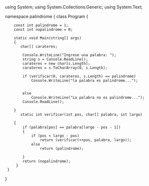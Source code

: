 using System;
using System.Collections.Generic;
using System.Text;

namespace palindrome
{
    class Program
    {
      
        const int palindrome = 1;
        const int nopalindrome = 0;

        static void Main(string[] args)
        {
           char[] carateres;

            Console.WriteLine("Ingrese una palabra: ");
            string s = Console.ReadLine();
            carateres = new char[s.Length];
            carateres = s.ToCharArray(0, s.Length);

            if (verificar(0, carateres, s.Length) == palindrome)
                Console.WriteLine("la palabra es palindrome...");

                
            else
                Console.WriteLine("La palabra no es palindrome...");
            Console.ReadLine();

        }
           static int verificar(int pos, char[] palabra, int largo)

        {
            if (palabra[pos] == palabra[largo - pos - 1])
            {
                if (pos < largo - pos)
                    return (verificar(++pos, palabra, largo));
                else
                    return (palindrome);

            }
            return (nopalindrome);
         }
     }  
  }

